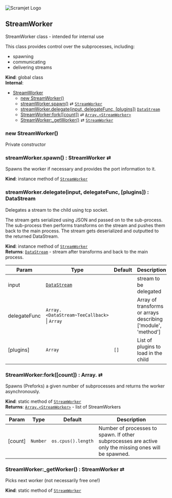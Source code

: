![Scramjet Logo](https://signicode.com/scramjet-logo-light.svg)

<a name="StreamWorker"></a>

## StreamWorker
StreamWorker class - intended for internal use

This class provides control over the subprocesses, including:
 - spawning
 - communicating
 - delivering streams

**Kind**: global class  
**Internal**:   

* [StreamWorker](#StreamWorker)
    * [new StreamWorker()](#new_StreamWorker_new)
    * [streamWorker.spawn()](#StreamWorker+spawn) ⇄ [<code>StreamWorker</code>](index.md#module_scramjet.StreamWorker)
    * [streamWorker.delegate(input, delegateFunc, [plugins])](#StreamWorker+delegate)  [<code>DataStream</code>](data-stream.md#DataStream)
    * [StreamWorker:fork([count])](#StreamWorker.fork) ⇄ [<code>Array.&lt;StreamWorker&gt;</code>](#StreamWorker)
    * [StreamWorker:_getWorker()](#StreamWorker._getWorker) ⇄ [<code>StreamWorker</code>](index.md#module_scramjet.StreamWorker)

<a name="new_StreamWorker_new"></a>

### new StreamWorker()
Private constructor

<a name="StreamWorker+spawn"></a>

### streamWorker.spawn() : StreamWorker ⇄
Spawns the worker if necessary and provides the port information to it.

**Kind**: instance method of [<code>StreamWorker</code>](index.md#module_scramjet.StreamWorker)  
<a name="StreamWorker+delegate"></a>

### streamWorker.delegate(input, delegateFunc, [plugins]) : DataStream
Delegates a stream to the child using tcp socket.

The stream gets serialized using JSON and passed on to the sub-process.
The sub-process then performs transforms on the stream and pushes them back to the main process.
The stream gets deserialized and outputted to the returned DataStream.

**Kind**: instance method of [<code>StreamWorker</code>](index.md#module_scramjet.StreamWorker)  
**Returns**: [<code>DataStream</code>](data-stream.md#DataStream) - stream after transforms and back to the main process.  

| Param | Type | Default | Description |
| --- | --- | --- | --- |
| input | [<code>DataStream</code>](data-stream.md#DataStream) |  | stream to be delegated |
| delegateFunc | <code>Array.&lt;DataStream~TeeCallback&gt;</code> \| <code>Array</code> |  | Array of transforms or arrays describing ['module', 'method'] |
| [plugins] | <code>Array</code> | <code>[]</code> | List of plugins to load in the child |

<a name="StreamWorker.fork"></a>

### StreamWorker:fork([count]) : Array.<StreamWorker> ⇄
Spawns (Preforks) a given number of subprocesses and returns the worker asynchronously.

**Kind**: static method of [<code>StreamWorker</code>](index.md#module_scramjet.StreamWorker)  
**Returns**: [<code>Array.&lt;StreamWorker&gt;</code>](#StreamWorker) - list of StreamWorkers  

| Param | Type | Default | Description |
| --- | --- | --- | --- |
| [count] | <code>Number</code> | <code>os.cpus().length</code> | Number of processes to spawn. If other subprocesses are active only the missing ones will be spawned. |

<a name="StreamWorker._getWorker"></a>

### StreamWorker:_getWorker() : StreamWorker ⇄
Picks next worker (not necessarily free one!)

**Kind**: static method of [<code>StreamWorker</code>](index.md#module_scramjet.StreamWorker)  
